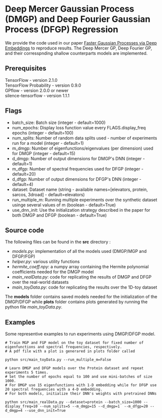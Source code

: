 # Deep Mercer Gaussian Process (DMGP) and Deep Fourier Gaussian Process (DFGP) Regression #
We provide the code used in our paper [Faster Gaussian Processes via Deep Embeddings](https://arxiv.org/abs/2004.01584) to reproduce results. The Deep Mercer GP,  Deep Fourier GP, and their corresspnding shallow counterparts models are implemented. 

## Prerequisites ##
TensorFlow - version 2.1.0  
TensorFlow Probability - version 0.9.0  
GPflow - version 2.0.0 or newer  
silence-tensorflow - version 1.1.1

## Flags ##
* batch_size: Batch size (integer - default=1000)
* num_epochs: Display loss function value every FLAGS.display_freq epochs (integer - default=100)
* num_splits: Number of random data splits used - number of experiments run for a model (integer - default=1)
* m_dmgp: Number of eigenfunctions/eigenvalues (per dimension) used for DMGP (integer - default=15)
* d_dmgp: Number of output dimensions for DMGP's DNN (integer - default=1)
* m_dfgp: Number of spectral frequencies used for DFGP (integer - default=20)
* d_dfgp: Number of output dimensions for DFGP's DNN (integer - default=4)
* dataset: Dataset name (string - available names=[elevators, protein, sarcos, 3droad] - default=elevators)
* run_multiple_m: Running multiple experiments over the synthetic dataset usinge several values of m (boolean - default=True)
* use_dnn_init: Use the initialization strategy described in the paper for both DMGP and DFGP (boolean - default=True)

## Source code ##

The following files can be found in the **src** directory :  

- *models.py*: implementation of all the models used (DMGP/MGP  and DFGP/FGP)
- *helper.py*: various utility functions
- *hermite_coeff.npy*: a numpy array containing the Hermite polynomial coefficients needed for the DMGP model
- *main_realData.py*: code for replicating the results of DMGP and DFGP over the real-world datasets
- *main_toyData.py*: code for replicating the results over the 1D-toy dataset

The **models** folder contains saved models needed for the initialization of the DMGP/DFGP while **plots** folder contains plots generated by running the python file *main_toyData.py*.

## Examples ##
Some representive examples to run experiments using DMGP/DFGP model.

```
# Train MGP and FGP model on the toy dataset for fixed number of eigenfunctions and spectral frequencies, respectively.
# A pdf file with a plot is generared in plots folder called  

python src/main_toyData.py --run_multiple_m=False

```

```
# Learn DMGP and DFGP models over the Protein dataset and repeat experiments 5 times.
# Set the number of epochs equal to 100 and use mini-batches of size 1000.
# For DMGP use 15 eigenfunctions with 1-D embedding while for DFGP use 20 spectral frequencies with a 4-D embedding.
# For both models, initialize their DNN's weights with pretrained DNNs

python src/main_realData.py --dataset=protein --batch_size=1000 --display_freq=10 --num_splits=5 --m_dmgp=15 --d_dmgp=1  --m_dfgp=20 --d_dmgp=4 --use_dnn_init=True

```


